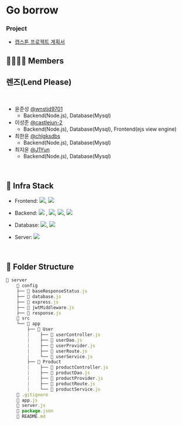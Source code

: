 # Go borrow

### Project

- [캡스톤 프로젝트 계획서](./.github/report.pdf)

## 👨‍👩‍👧‍👦 Members

## 렌즈(Lend Please)

<br>

- 윤준성 [@wnstjd9701](https://github.com/wnstjd9701)
  - Backend(Node.js), Database(Mysql)
- 이성준 [@castlejun-2](https://github.com/castlejun-2)
  - Backend(Node.js), Database(Mysql), Frontend(ejs view engine)
- 최한윤 [@chlgksdbs](https://github.com/chlgksdbs)
  - Backend(Node.js), Database(Mysql)
- 최지윤 [@J1Yun](https://github.com/J1Yun)
  - Backend(Node.js), Database(Mysql)

<br>

## 🔧 Infra Stack

- Frontend: <img src="https://img.shields.io/badge/ejs-yellow?style=plastic&logo=ejs&logoColor=white">, <img src="https://img.shields.io/badge/react-61DAFB?style=plastic&logo=react&logoColor=black">

- Backend: <img src="https://img.shields.io/badge/node.js-339933?style=plastic&logo=node.js&logoColor=white"> , <img src="https://img.shields.io/badge/express-339933?style=plastic&logo=Express&logoColor=black">, <img src="https://img.shields.io/badge/Nginx-339933?style=plastic&logo=NGINX&logoColor=white">, <img src="https://img.shields.io/badge/Apache-339933?style=plastic&logo=apache&logoColor=white">

- Database: <img src="https://img.shields.io/badge/mysql-4479A1?style=plastic&logo=mysql&logoColor=white">, <img src="https://img.shields.io/badge/AWS RDS-FF8C00?style=plastic&logo=amazonAWS&logoColor=black">

- Server: <img src="https://img.shields.io/badge/EC2-FF8C00?style=plastic&logo=amazonAWS&logoColor=black">

<br>

## 📂 Folder Structure

```javascript
📂 server
    📂 config
    ├── 📄 baseResponseStatus.js
    ├── 📄 database.js
    ├── 📄 express.js
    ├── 📄 jwtMiddleware.js
    ├── 📄 response.js
    📂 src
    └── 📂 app
        ├── 📂 User
        |    ├── 📄 userController.js
        |    ├── 📄 userDao.js
        |    ├── 📄 userProvider.js
        |    ├── 📄 userRoute.js
        |    └── 📄 userService.js
        ├── 📂 Product
        |    ├── 📄 productController.js
        |    ├── 📄 productDao.js
        |    ├── 📄 productProvider.js
        |    ├── 📄 productRoute.js
        |    └── 📄 productService.js
    📄 .gitignore
    📄 app.js
    📄 server.js
    📄 package.json
    📄 README.md
```

